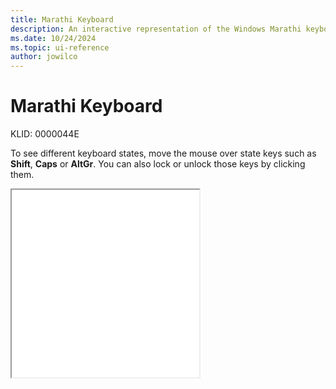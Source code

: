 ```yaml
---
title: Marathi Keyboard
description: An interactive representation of the Windows Marathi keyboard. To see different keyboard states, click or move the mouse over the state keys.
ms.date: 10/24/2024
ms.topic: ui-reference
author: jowilco
---
```


# Marathi Keyboard

KLID: 0000044E

To see different keyboard states, move the mouse over state keys such as **Shift**, **Caps** or **AltGr**. You can also lock or unlock those keys by clicking them.

<iframe src="kbdinmar.html" height="300"></iframe>

